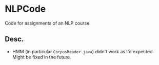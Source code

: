 # NLPCode
Code for assignments of an NLP course.

## Desc.
+ HMM (in particular `CorpusReader.java`) didn't work as I'd expected. Might be fixed in the future.
